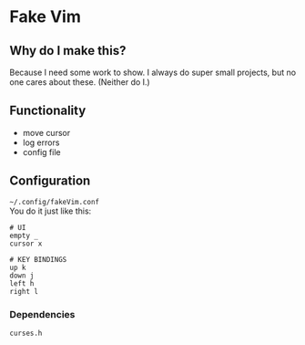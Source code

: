 # Fake Vim
## Why do I make this?
Because I need some work to show. I always do super small projects, but no one cares about these. (Neither do I.)

## Functionality
- move cursor  
- log errors  
- config file

## Configuration
`~/.config/fakeVim.conf`  
You do it just like this:  
```
# UI
empty _
cursor x

# KEY BINDINGS
up k
down j
left h
right l
```

### Dependencies
```curses.h```

